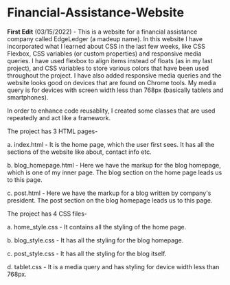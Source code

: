 # Financial-Assistance-Website
**First Edit** (03/15/2022) - This is a website for a financial assistance company called EdgeLedger (a madeup name). In this website I have incorporated what I learned about CSS in the last few weeks, like 
CSS Flexbox, CSS variables (or custom properties) and responsive media queries. I have used flexbox to align items instead of floats (as in my last project), and CSS variables to store various colors that have been used
throughout the project. I have also added responsive media queries and the website looks good on devices that are found on Chrome tools. My media query is for devices with screen 
width less than 768px (basically tablets and smartphones).  

In order to enhance code reusablity, I created some classes that are used repeatedly and act like a framework. 

The project has 3 HTML pages- 

a. index.html - It is the home page, which the user first sees. It has all the sections of the website like about, contact info etc.  

b. blog_homepage.html - Here we have the markup for the blog homepage, which is one of my inner page. The blog section on the home page leads us to this page. 

c. post.html - Here we have the markup for a blog written by company's president. The post section on the blog homepage leads us to this page. 


The project has 4 CSS files-

a. home_style.css - It contains all the styling of the home page. 

b. blog_style.css - It has all the styling for the blog homepage. 

c. post_style.css - It has all the styling for the blog itself. 

d. tablet.css - It is a media query and has styling for device width less than 768px. 
